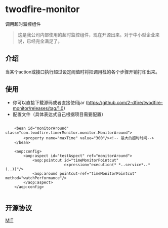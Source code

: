 # twodfire-monitor
调用超时监控组件

> 这是我公司内部使用的超时监控组件，现在开源出来。对于中小型企业来说，已经完全满足了。


## 介绍

当某个action或接口执行超过设定阈值时将把调用栈的各个步骤开销打印出来。


## 使用

* 你可以直接下载源码或者直接使用jar (https://github.com/2-dfire/twodfire-monitor/releases/tag/1.0)
* 配置文件（具体表达式自己根据项目需要配置）

``` 

    <bean id="monitorAround" class="com.twodfire.timerMonitor.monitor.MonitorAround">
        <property name="maxTime" value="300"/><!-- 最大的超时时间-->
    </bean>

    <aop:config>
        <aop:aspect id="testAspect" ref="monitorAround">
            <aop:pointcut id="timeMonitorPointcut"
                          expression="execution(* *..service*..*(..))"/>
            <aop:around pointcut-ref="timeMonitorPointcut" method="watchPerformance"/>
        </aop:aspect>
    </aop:config> 
        
```

## 开源协议

[MIT](https://github.com/2-dfire/twodfire-monitor/blob/master/LICENSE)


